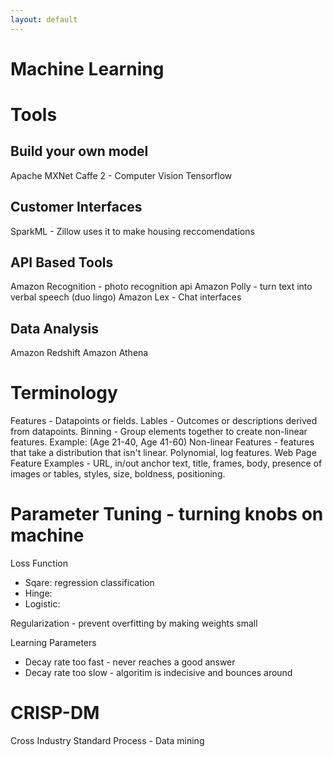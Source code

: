 ```yaml
---
layout: default
---
```


# Machine Learning

# Tools

## Build your own model
Apache MXNet
Caffe 2 - Computer Vision
Tensorflow

## Customer Interfaces
SparkML - Zillow uses it to make housing reccomendations

## API Based Tools

Amazon Recognition - photo recognition api
Amazon Polly - turn text into verbal speech (duo lingo)
Amazon Lex - Chat interfaces

## Data Analysis

Amazon Redshift
Amazon Athena

# Terminology

Features - Datapoints or fields.
Lables - Outcomes or descriptions derived from datapoints.
Binning - Group elements together to create non-linear features. Example: (Age 21-40, Age 41-60)
Non-linear Features - features that take a distribution that isn't linear. Polynomial, log features.
Web Page Feature Examples - URL, in/out anchor text, title, frames, body, presence of images or tables, styles, size, boldness, positioning.

# Parameter Tuning - turning knobs on machine

Loss Function
 - Sqare: regression classification
 - Hinge:
 - Logistic:

Regularization - prevent overfitting by making weights small

Learning Parameters
- Decay rate too fast - never reaches a good answer
- Decay rate too slow - algoritim is indecisive and bounces around

# CRISP-DM

Cross Industry Standard Process - Data mining

